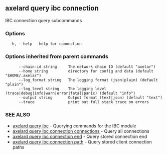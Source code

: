 ## axelard query ibc connection

IBC connection query subcommands

### Options

```
  -h, --help   help for connection
```

### Options inherited from parent commands

```
      --chain-id string     The network chain ID (default "axelar")
      --home string         directory for config and data (default "$HOME/.axelar")
      --log_format string   The logging format (json|plain) (default "plain")
      --log_level string    The logging level (trace|debug|info|warn|error|fatal|panic) (default "info")
      --output string       Output format (text|json) (default "text")
      --trace               print out full stack trace on errors
```

### SEE ALSO

- [axelard query ibc](/cli-docs/v0_31_0/axelard_query_ibc) - Querying commands for the IBC module
- [axelard query ibc connection connections](/cli-docs/v0_31_0/axelard_query_ibc_connection_connections) - Query all connections
- [axelard query ibc connection end](/cli-docs/v0_31_0/axelard_query_ibc_connection_end) - Query stored connection end
- [axelard query ibc connection path](/cli-docs/v0_31_0/axelard_query_ibc_connection_path) - Query stored client connection paths
